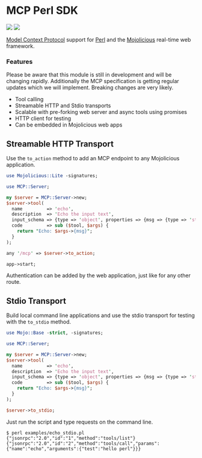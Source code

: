 
# MCP Perl SDK

 [![](https://github.com/mojolicious/mojo-mcp/workflows/linux/badge.svg)](https://github.com/mojolicious/mojo-mcp/actions) [![](https://github.com/mojolicious/mojo-mcp/workflows/macos/badge.svg)](https://github.com/mojolicious/mojo-mcp/actions)

  [Model Context Protocol](https://modelcontextprotocol.io/) support for [Perl](https://perl.org) and the
  [Mojolicious](https://mojolicious.org) real-time web framework.

### Features

Please be aware that this module is still in development and will be changing rapidly. Additionally the MCP
specification is getting regular updates which we will implement. Breaking changes are very likely.

  * Tool calling
  * Streamable HTTP and Stdio transports
  * Scalable with pre-forking web server and async tools using promises
  * HTTP client for testing
  * Can be embedded in Mojolicious web apps

## Streamable HTTP Transport

Use the `to_action` method to add an MCP endpoint to any Mojolicious application.

```perl
use Mojolicious::Lite -signatures;

use MCP::Server;

my $server = MCP::Server->new;
$server->tool(
  name         => 'echo',
  description  => 'Echo the input text',
  input_schema => {type => 'object', properties => {msg => {type => 'string'}}, required => ['msg']},
  code         => sub ($tool, $args) {
    return "Echo: $args->{msg}";
  }
);

any '/mcp' => $server->to_action;

app->start;
```

Authentication can be added by the web application, just like for any other route.

## Stdio Transport

Build local command line applications and use the stdio transport for testing with the `to_stdio` method.

```perl
use Mojo::Base -strict, -signatures;

use MCP::Server;

my $server = MCP::Server->new;
$server->tool(
  name         => 'echo',
  description  => 'Echo the input text',
  input_schema => {type => 'object', properties => {msg => {type => 'string'}}, required => ['msg']},
  code         => sub ($tool, $args) {
    return "Echo: $args->{msg}";
  }
);

$server->to_stdio;
```

Just run the script and type requests on the command line.

```
$ perl examples/echo_stdio.pl
{"jsonrpc":"2.0","id":"1","method":"tools/list"}
{"jsonrpc":"2.0","id":"2","method":"tools/call","params":{"name":"echo","arguments":{"test":"hello perl"}}}
```
